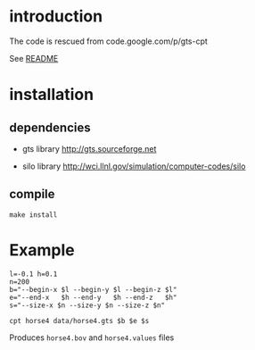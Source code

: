 # introduction

The code is rescued from code.google.com/p/gts-cpt

See [README](README)

# installation

## dependencies

* gts library
  http://gts.sourceforge.net

* silo library
   http://wci.llnl.gov/simulation/computer-codes/silo

## compile

	make install

# Example

	l=-0.1 h=0.1
	n=200
	b="--begin-x $l --begin-y $l --begin-z $l"
	e="--end-x   $h --end-y   $h --end-z   $h"
	s="--size-x $n --size-y $n --size-z $n"

	cpt horse4 data/horse4.gts $b $e $s

Produces `horse4.bov` and `horse4.values` files
